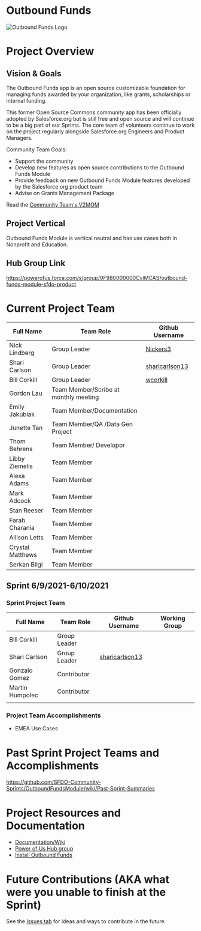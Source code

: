 # Outbound Funds

![Outbound Funds Logo](https://github.com/SalesforceFoundation/OutboundFundsModule/blob/master/images/Outbound%20Funds%20OSC%20Logo%20250x250.png)


# Project Overview
## Vision & Goals
The Outbound Funds app is an open source customizable foundation for managing funds awarded by your organization, like grants, scholarships or internal funding. 

This former Open Source Commons community app has been officially adopted by Salesforce.org but is still free and open source and will continue to be a big part of our Sprints. The core team of volunteers continue to work on the project regularly alongside Salesforce.org Engineers and Product Managers.

Community Team Goals:
* Support the community
* Develop new features as open source contributions to the Outbound Funds Module
* Provide feedback on new Outbound Funds Module features developed by the Salesforce.org product team
* Advise on Grants Management Package

Read the [Community Team's V2MOM](https://github.com/SFDO-Community-Sprints/OutboundFundsModule/wiki/DRAFT---Outbound-Funds-Community-Team-V2MOM)

## Project Vertical
Outbound Funds Module is vertical neutral and has use cases both in Nonprofit and Education. 

## Hub Group Link
https://powerofus.force.com/s/group/0F980000000CvlMCAS/outbound-funds-module-sfdo-product

# Current Project Team

Full Name            | Team Role     | Github Username                                   
------------         | ------------- | -------------                                      
Nick Lindberg   | Group Leader  | [Nickers3](https://github.com/Nickers3)  
Shari Carlson   | Group Leader  | [sharicarlson13](https://github.com/sharicarlson13) 
Bill Corkill   | Group Leader  | [wcorkill](https://github.com/wcorkill) 
Gordon Lau  | Team Member/Scribe at monthly meeting  |                                               
Emily Jakubiak  | Team Member/Documentation  |                                         
Junette Tan  | Team Member/QA /Data Gen Project |                                               
Thom Behrens  | Team Member/ Developor  |                                   
Libby Ziemelis  | Team Member  |          
Alexa Adams | Team Member  |                 
Mark Adcock | Team Member  |               
Stan Reeser | Team Member  |          
Farah Charania | Team Member  |                 
Allison Letts | Team Member  | 
Crystal Matthews   | Team Member  
Serkan Bilgi   | Team Member   


## Sprint 6/9/2021-6/10/2021

### Sprint Project Team

Full Name            | Team Role     | Github Username                                    | Working Group 
------------         | ------------- | -------------                                      |-------------   
Bill Corkill  | Group Leader  |    | 
Shari Carlson   | Group Leader  | [sharicarlson13](https://github.com/sharicarlson13)     | 
Gonzalo Gomez   | Contributor   |             | 
Martin Humpolec | Contributor   |         | 
  |    |           | 

### Project Team Accomplishments
* EMEA Use Cases


# Past Sprint Project Teams and Accomplishments
https://github.com/SFDO-Community-Sprints/OutboundFundsModule/wiki/Past-Sprint-Summaries

# Project Resources and Documentation
-   [Documentation/Wiki](https://github.com/SalesforceFoundation/OutboundFundsModule/wiki)
-   [Power of Us Hub group](https://powerofus.force.com/s/group/0F980000000CvlMCAS/community-project-outbound-funds)
-   [Install Outbound Funds](https://install.salesforce.org/products/outbound-funds)

# Future Contributions (AKA what were you unable to finish at the Sprint)
See the [Issues tab](https://github.com/SFDO-Community-Sprints/OutboundFundsModule/issues) for ideas and ways to contribute in the future. 


